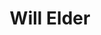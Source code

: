 ---
title: Will Elder
bio: |
  Written by Will.
avatar: /images/profile-will-elder.jpg
featured: true

social:
  - title: website
    url: https://www.eldrmedia.com
  - title: github
    url: https://github.com/eldrmedia
  - title: behance
    url: https://www.behance.net/eldrmedia
  - title: instagram
    url: https://www.instagram.com/eldrmedia/
  - title: linkedin
    url: https://www.linkedin.com/in/williamelder/
---